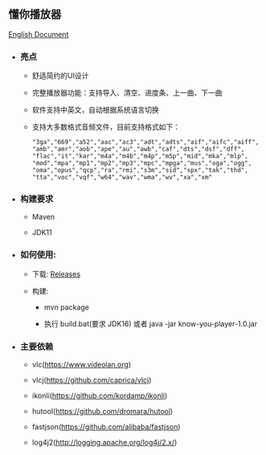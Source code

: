 ## 懂你播放器

[English Document](README.md)

* ### 亮点

    * 舒适简约的UI设计

    * 完整播放器功能：支持导入、清空、进度条、上一曲、下一曲

    * 软件支持中英文，自动根据系统语言切换
    
    * 支持大多数格式音频文件，目前支持格式如下：
    
        ```
        "3ga","669","a52","aac","ac3","adt","adts","aif","aifc","aiff",
        "amb","amr","aob","ape","au","awb","caf","dts","dsf","dff",
        "flac","it","kar","m4a","m4b","m4p","m5p","mid","mka","mlp",
        "mod","mpa","mp1","mp2","mp3","mpc","mpga","mus","oga","ogg",
        "oma","opus","qcp","ra","rmi","s3m","sid","spx","tak","thd",
        "tta","voc","vqf","w64","wav","wma","wv","xa","xm"
        ```
    
* ### 构建要求

    * Maven
    
    * JDK11

* ### 如何使用:
    
    * 下载: [Releases](https://github.com/min-li/know-you-player/releases)
    
    * 构建:
    
        * mvn package
        
        * 执行 build.bat(要求 JDK16) 或者 java -jar know-you-player-1.0.jar

* ### 主要依赖

    * vlc(https://www.videolan.org)
    
    * vlcj(https://github.com/caprica/vlcj)
    
    * ikonli(https://github.com/kordamp/ikonli)
    
    * hutool(https://github.com/dromara/hutool)
    
    * fastjson(https://github.com/alibaba/fastjson)        

    * log4j2(http://logging.apache.org/log4j/2.x/)
